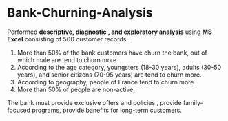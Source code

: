 # Bank-Churning-Analysis
<head>
<link rel="stylesheet" href="style.css">
</head>
<body>
<p>Performed <b>descriptive, diagnostic , and exploratory analysis</b> using <b>MS Excel</b> consisting of 500 customer records.</p>
<ol>
<li>More than 50% of the bank customers have churn the bank, out of which male are tend to churn more.</li>
<li>According to the age category, youngsters (18-30 years), adults (30-50 years), and senior citizens (70-95 years) are tend to churn more.</li>
<li>According to geography, people of France tend to churn more.</li>
<li>More than 50% of people are non-active.</li>
</ol>
<p>The bank must provide exclusive offers and policies , provide family-focused programs, provide banefits for long-term customers.</p>
</body>